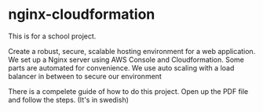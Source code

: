 # nginx-cloudformation
This is for a school project. 

Create a robust, secure, scalable hosting environment for a web application.
We set up a Nginx server using AWS Console and Cloudformation.
Some parts are automated for convenience.
We use auto scaling with a load balancer in between to secure our environment

There is a compelete guide of how to do this project. 
Open up the PDF file and follow the steps. (It's in swedish)



